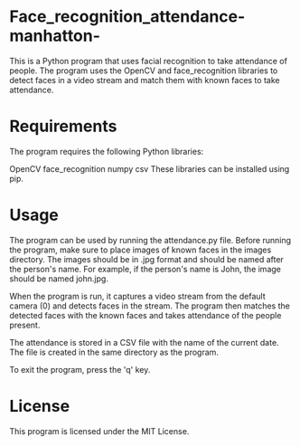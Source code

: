 # Face_recognition_attendance-manhatton-


This is a Python program that uses facial recognition to take attendance of people. The program uses the OpenCV and face_recognition libraries to detect faces in a video stream and match them with known faces to take attendance.

# Requirements
The program requires the following Python libraries:

OpenCV
face_recognition
numpy
csv
These libraries can be installed using pip.

# Usage
The program can be used by running the attendance.py file. Before running the program, make sure to place images of known faces in the images directory. The images should be in .jpg format and should be named after the person's name. For example, if the person's name is John, the image should be named john.jpg.

When the program is run, it captures a video stream from the default camera (0) and detects faces in the stream. The program then matches the detected faces with the known faces and takes attendance of the people present.

The attendance is stored in a CSV file with the name of the current date. The file is created in the same directory as the program.

To exit the program, press the 'q' key.

# License
This program is licensed under the MIT License.